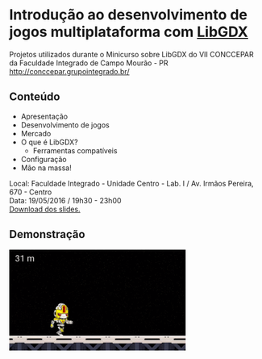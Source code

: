 # Introdução ao desenvolvimento de jogos multiplataforma com [LibGDX](http://libgdx.badlogicgames.com/)

Projetos utilizados durante o Minicurso sobre LibGDX do VII CONCCEPAR da Faculdade Integrado de Campo Mourão - PR http://conccepar.grupointegrado.br/

## Conteúdo
* Apresentação
* Desenvolvimento de jogos
* Mercado
* O que é LibGDX?
  * Ferramentas compatíveis
* Configuração
* Mão na massa!

Local: Faculdade Integrado - Unidade Centro - Lab. I / Av. Irmãos Pereira, 670 - Centro <br>
Data:  19/05/2016 / 19h30 - 23h00 <br>
[Download dos slides.](/Minicurso%20LibGDX.pdf)

## Demonstração

![demonstração](/demo.gif)




